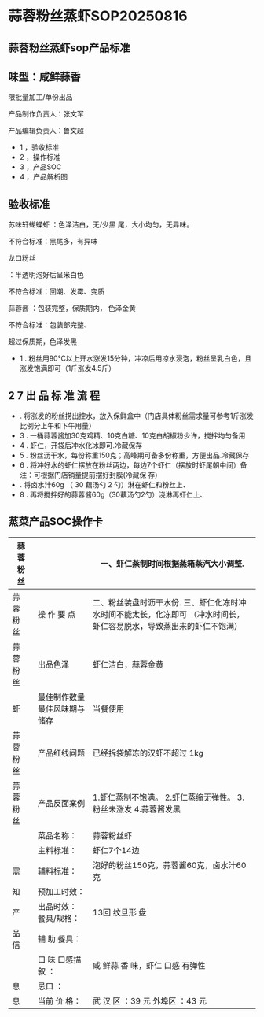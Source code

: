 # 蒜蓉粉丝蒸虾SOP20250816

<!-- image -->

## 蒜蓉粉丝蒸虾sop产品标准

## 味型：咸鲜蒜香

限批量加工/单份出品

产品制作负责人：张文军

产品编辑负责人：鲁文超

<!-- image -->

- 1 ，验收标准
- 2 ，操作标准
- 3 ，产品SOC
- 4 ，产品解析图

<!-- image -->

## 验收标准

<!-- image -->

苏味轩蝴蝶虾 ：色泽洁白，无/少黑 尾，大小均匀，无异味。

不符合标准：黑尾多，有异味

<!-- image -->

龙口粉丝

：半透明泡好后呈米白色

不符合标准：回潮、发霉、变质

蒜蓉酱 ：包装完整，保质期内， 色泽金黄

<!-- image -->

不符合标准：包装部完整、

超过保质期，色泽发黑

<!-- image -->

- 1 . 粉丝用90℃以上开水涨发15分钟，冲凉后用凉水浸泡，粉丝呈乳白色，且涨发饱满即可（1斤涨发4.5斤）

## 2 7 出 品 标 准 流 程

- . 将涨发的粉丝捞出控水，放入保鲜盒中（门店具体粉丝需求量可参考1斤涨发比例分上午和下午用量）
- 3 . 一桶蒜蓉酱加30克鸡精、10克白糖、10克白胡椒粉少许，搅拌均匀备用
- 4 . 虾仁，开袋后冲水化冰即可.冷藏保存
- 5 . 粉丝沥干水，每份称重150克；高峰期可备多份称重，方便出品.冷藏保存
- 6 . 将冲好水的虾仁摆放在粉丝两边，每边7个虾仁（摆放时虾尾朝中间）备注：可根据门店销量提前摆好封膜(冷藏保 存)
- . 将卤水汁60g （ 30 藕汤勺 2 勺）淋在虾仁和粉丝上、
- 8 . 再将搅拌好的蒜蓉酱60g（30藕汤勺2勺）浇淋再虾仁上、

## 蒸菜产品SOC操作卡

| 蒜 蓉 粉 丝   |                 | 一、虾仁蒸制时间根据蒸箱蒸汽大小调整.                                          |
|-----------|-----------------|--------------------------------------------------------------|
| 蒜 蓉 粉 丝   | 操 作 要 点         | 二、粉丝装盘时沥干水份. 三、虾仁化冻时冲水时间不能太长，化冻即可 （冲水时间长，虾仁容易脱水，导致蒸出来的虾仁不饱满） |
| 蒜 蓉 粉 丝   | 出品色泽            | 虾仁洁白，蒜蓉金黄                                                    |
| 虾         | 最佳制作数量 最佳风味期与储存 | 当餐使用                                                         |
| 蒜 蓉 粉 丝   | 产品红线问题          | 已经拆袋解冻的汉虾不超过 1kg                                             |
| 蒜 蓉 粉 丝   | 产品反面案例          | 1.虾仁蒸制不饱满。 2.虾仁蒸缩无弹性。 3.粉丝未涨发 4.蒜蓉酱发黑                        |
|           | 菜品名称：           | 蒜蓉粉丝虾                                                        |
|           | 主料标准：           | 虾仁7个14边                                                      |
| 需         | 辅料标准：           | 泡好的粉丝150克，蒜蓉酱60克，卤水汁60克                                      |
| 知         | 预加工时效：          |                                                              |
| 产         | 出品时效： 餐具/规格：    | 13回 纹旦形 盘                                                    |
| 品 信       | 辅 助 餐具：         |                                                              |
|           | 口 味 口感描叙 ：      | 咸 鲜蒜 香 味，虾仁 口感 有弹性                                           |
| 息         | 忌口 ：            |                                                              |
| 息         | 当前 价 格：         | 武 汉 区 ：39 元 外埠区 ：43 元                                        |

<!-- image -->

<!-- image -->

<!-- image -->

<!-- image -->

<!-- image -->

<!-- image -->

<!-- image -->